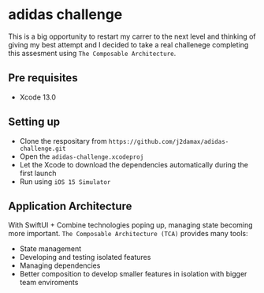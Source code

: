 # adidas challenge

This is a big opportunity to restart my carrer to the next level and thinking of giving my best attempt and I decided to take a real challenege completing this assesment using `The Composable Architecture`. 

## Pre requisites
- Xcode 13.0

## Setting up
- Clone the respositary from `https://github.com/j2damax/adidas-challenge.git`
- Open the `adidas-challenge.xcodeproj`
- Let the Xcode to download the dependencies automatically during the first launch
- Run using `iOS 15 Simulator`

## Application Architecture
With SwiftUI + Combine technologies poping up, managing state becoming more important. `The Composable Architecture (TCA)` provides many tools:
- State management 
- Developing and testing isolated features
- Managing dependencies 
- Better composition to develop smaller features in isolation with bigger team enviroments






